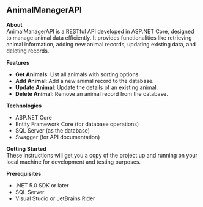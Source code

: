 ## AnimalManagerAPI

**About**  
AnimalManagerAPI is a RESTful API developed in ASP.NET Core, designed to manage animal data efficiently. It provides functionalities like retrieving animal information, adding new animal records, updating existing data, and deleting records.

**Features**  
- **Get Animals**: List all animals with sorting options.
- **Add Animal**: Add a new animal record to the database.
- **Update Animal**: Update the details of an existing animal.
- **Delete Animal**: Remove an animal record from the database.

**Technologies**  
- ASP.NET Core
- Entity Framework Core (for database operations)
- SQL Server (as the database)
- Swagger (for API documentation)

**Getting Started**  
These instructions will get you a copy of the project up and running on your local machine for development and testing purposes.

**Prerequisites**  
- .NET 5.0 SDK or later
- SQL Server
- Visual Studio or JetBrains Rider
